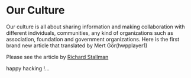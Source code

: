 # Our Culture

Our culture is all about sharing information and making collaboration with different individuals, communities, any kind of organizations such as association, foundation and government organizations. Here is the first brand new article that translated by Mert Gör(hwpplayer1)

Please see the article by [Richard Stallman](https://www.gnu.org/gnu/why-programs-should-be-shared.html)

happy hacking !...

